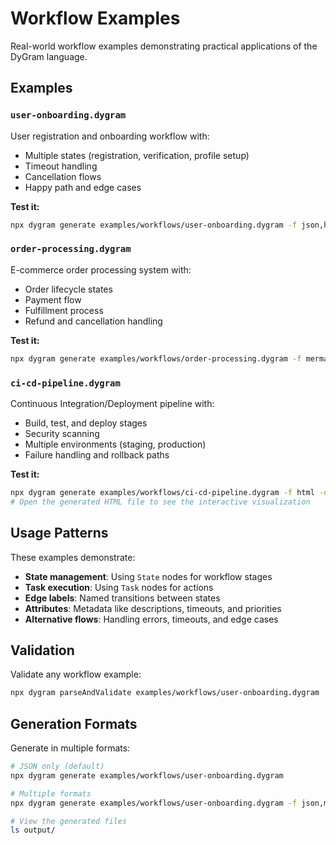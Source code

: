 # Workflow Examples

Real-world workflow examples demonstrating practical applications of the DyGram language.

## Examples

### `user-onboarding.dygram`
User registration and onboarding workflow with:
- Multiple states (registration, verification, profile setup)
- Timeout handling
- Cancellation flows
- Happy path and edge cases

**Test it:**
```bash
npx dygram generate examples/workflows/user-onboarding.dygram -f json,html -d output/
```

### `order-processing.dygram`
E-commerce order processing system with:
- Order lifecycle states
- Payment flow
- Fulfillment process
- Refund and cancellation handling

**Test it:**
```bash
npx dygram generate examples/workflows/order-processing.dygram -f mermaid -d output/
```

### `ci-cd-pipeline.dygram`
Continuous Integration/Deployment pipeline with:
- Build, test, and deploy stages
- Security scanning
- Multiple environments (staging, production)
- Failure handling and rollback paths

**Test it:**
```bash
npx dygram generate examples/workflows/ci-cd-pipeline.dygram -f html -d output/
# Open the generated HTML file to see the interactive visualization
```

## Usage Patterns

These examples demonstrate:
- **State management**: Using `State` nodes for workflow stages
- **Task execution**: Using `Task` nodes for actions
- **Edge labels**: Named transitions between states
- **Attributes**: Metadata like descriptions, timeouts, and priorities
- **Alternative flows**: Handling errors, timeouts, and edge cases

## Validation

Validate any workflow example:
```bash
npx dygram parseAndValidate examples/workflows/user-onboarding.dygram
```

## Generation Formats

Generate in multiple formats:
```bash
# JSON only (default)
npx dygram generate examples/workflows/user-onboarding.dygram

# Multiple formats
npx dygram generate examples/workflows/user-onboarding.dygram -f json,mermaid,html -d output/

# View the generated files
ls output/
```
